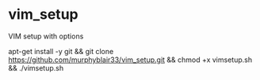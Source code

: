 # vim_setup
VIM setup with options

apt-get install -y git && git clone https://github.com/murphyblair33/vim_setup.git && chmod +x vimsetup.sh && ./vimsetup.sh
